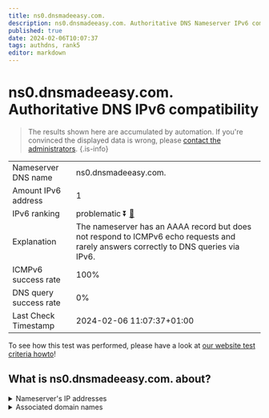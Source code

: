 ```yaml
---
title: ns0.dnsmadeeasy.com.
description: ns0.dnsmadeeasy.com. Authoritative DNS Nameserver IPv6 compatibility
published: true
date: 2024-02-06T10:07:37
tags: authdns, rank5
editor: markdown
---
```


# ns0.dnsmadeeasy.com. Authoritative DNS IPv6 compatibility

> The results shown here are accumulated by automation. If you're convinced the displayed data is wrong, please [contact the administrators](/howto/chat). 
{.is-info}




|   |   |
| - | - |
| Nameserver DNS name | ns0.dnsmadeeasy.com.
| Amount IPv6 address | 1
| IPv6 ranking | problematic :arrow_double_down: [🔗](/howto/ranking) |
| Explanation | The nameserver has an AAAA record but does not respond to ICMPv6 echo requests and rarely answers correctly to DNS queries via IPv6. |
| ICMPv6 success rate | 100%|
| DNS query success rate | 0% |
| Last Check Timestamp | 2024-02-06 11:07:37+01:00 |

To see how this test was performed, please have a look at [our website test criteria howto](/howto/testcriteria/authdns)!


## What is ns0.dnsmadeeasy.com. about?




<details>
<summary>Nameserver's IP addresses</summary>

2600:1800::1

</details>



<details>
<summary>Associated domain names</summary>

www.intersystems.com

</details>
